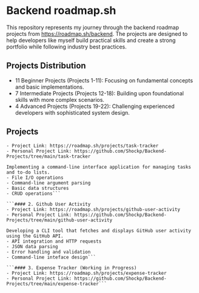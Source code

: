 # Backend roadmap.sh
This repository represents my journey through the backend roadmap projects from https://roadmap.sh/backend.
The projects are designed to help developers like myself build practical skills and create a strong portfolio while following industry best practices.

## Projects Distribution
- 11 Beginner Projects (Projects 1-11): Focusing on fundamental concepts and basic implementations.
- 7 Intermediate Projects (Projects 12-18): Building upon foundational skills with more complex scenarios.
- 4 Advanced Projects (Projects 19-22): Challenging experienced developers with sophisticated system design.

## Projects
```#### 1. Task Tracker
- Project Link: https://roadmap.sh/projects/task-tracker
- Personal Project Link: https://github.com/Shockp/Backend-Projects/tree/main/task-tracker

Implementing a command-line interface application for managing tasks and to-do lists.
- File I/O operations
- Command-line argument parsing
- Basic data structures
- CRUD operations```

```#### 2. Github User Activity
- Project Link: https://roadmap.sh/projects/github-user-activity
- Personal Project Link: https://github.com/Shockp/Backend-Projects/tree/main/github-user-activity

Developing a CLI tool that fetches and displays GitHub user activity using the GitHub API.
- API integration and HTTP requests
- JSON data parsing
- Error handling and validation
- Command-line inteface design```

```#### 3. Expense Tracker (Working in Progress)
- Project Link: https://roadmap.sh/projects/expense-tracker
- Personal Project Link: https://github.com/Shockp/Backend-Projects/tree/main/expense-tracker```
